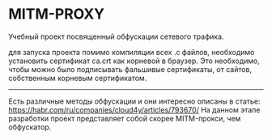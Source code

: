 # MITM-PROXY

Учебный проект посвященный обфускации сетевого трафика. 

для запуска проекта помимо компиляции всех .с файлов, необходимо установить сертификат ca.crt как корневой в браузер.
Это необходимо, чтобы можно было подписывать фальшивые сертификаты, от сайтов, собственным корневым сертификатом.
***
Есть различные методы обфускации и они интересно описаны в статье: https://habr.com/ru/companies/cloud4y/articles/793670/
На данном этапе  разработки проект представляет собой скорее MITM-прокси, чем обфускатор.   
